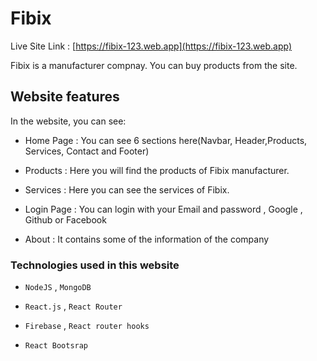 # Fibix

Live Site Link : [https://fibix-123.web.app](https://fibix-123.web.app)

Fibix is a manufacturer compnay. You can buy products from the site.

## Website features

In the website, you can see:

- Home Page : You can see 6 sections here(Navbar, Header,Products, Services, Contact and Footer)

- Products : Here you will find the products of Fibix manufacturer.

- Services : Here you can see the services of Fibix.

- Login Page : You can login with your Email and password , Google , Github or Facebook

- About : It contains some of the information of the company

### Technologies used in this website

- `NodeJS` , `MongoDB`

- `React.js` , `React Router`

- `Firebase` , `React router hooks`

- `React Bootsrap`
